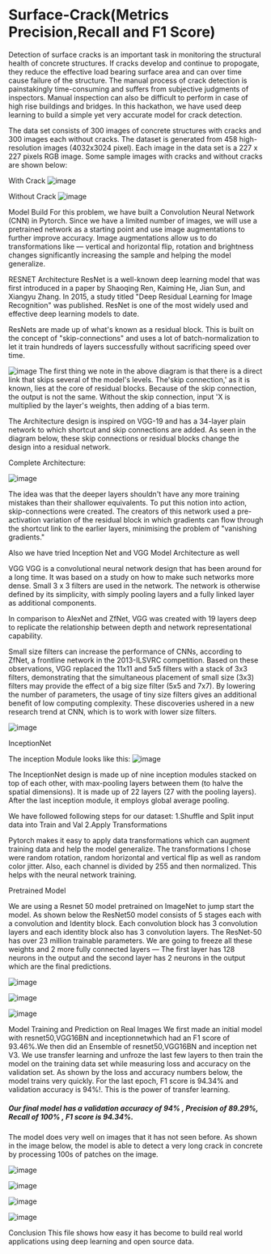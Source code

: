 # Surface-Crack(Metrics Precision,Recall and F1 Score)
Detection of surface cracks is an important task in monitoring the structural health of concrete structures. If cracks develop and continue to propogate, they reduce the effective load bearing surface area and can over time cause failure of the structure. The manual process of crack detection is painstakingly time-consuming and suffers from subjective judgments of inspectors. Manual inspection can also be difficult to perform in case of high rise buildings and bridges. In this hackathon, we have used deep learning to build a simple yet very accurate model for crack detection. 

The data set consists of 300 images of concrete structures with cracks and 300 images each without cracks. The dataset is generated from 458 high-resolution images (4032x3024 pixel). Each image in the data set is a 227 x 227 pixels RGB image. Some sample images with cracks and without cracks are shown below:

With Crack
![image](https://user-images.githubusercontent.com/111147280/213517763-4f3f9ff4-64b2-4c70-907b-82cf1fcb4bc9.png)

Without Crack
![image](https://user-images.githubusercontent.com/111147280/213517874-353bbbc5-519a-423a-8c9c-91495584bbf9.png)

Model Build
For this problem, we have built a Convolution Neural Network (CNN) in Pytorch. Since we have a limited number of images, we will use a pretrained network as a starting point and use image augmentations to further improve accuracy. Image augmentations allow us to do transformations like — vertical and horizontal flip, rotation and brightness changes significantly increasing the sample and helping the model generalize.

RESNET Architecture
ResNet is a well-known deep learning model that was first introduced in a paper by Shaoqing Ren, Kaiming He, Jian Sun, and Xiangyu Zhang. In 2015, a study titled "Deep Residual Learning for Image Recognition" was published. ResNet is one of the most widely used and effective deep learning models to date.

ResNets are made up of what's known as a residual block.
This is built on the concept of "skip-connections" and uses a lot of batch-normalization to let it train hundreds of layers successfully without sacrificing speed over time.

![image](https://user-images.githubusercontent.com/111147280/213521867-265dd51e-12c9-4ef9-89a5-fe9ce716e3e2.png)
The first thing we note in the above diagram is that there is a direct link that skips several of the model's levels. The'skip connection,' as it is known, lies at the core of residual blocks. Because of the skip connection, the output is not the same. Without the skip connection, input 'X is multiplied by the layer's weights, then adding of a bias term.

The Architecture design is inspired on VGG-19 and has a 34-layer plain network to which shortcut and skip connections are added. As seen in the diagram below, these skip connections or residual blocks change the design into a residual network.

Complete Architecture:

![image](https://user-images.githubusercontent.com/111147280/213522031-625c5e9b-c4be-45f3-9999-d17e58cdce7d.png)


The idea was that the deeper layers shouldn't have any more training mistakes than their shallower equivalents. To put this notion into action, skip-connections were created. The creators of this network used a pre-activation variation of the residual block in which gradients can flow through the shortcut link to the earlier layers, minimising the problem of "vanishing gradients."


Also we have tried Inception Net and VGG Model Architecture as well

VGG
VGG is a convolutional neural network design that has been around for a long time. It was based on a study on how to make such networks more dense. Small 3 x 3 filters are used in the network. The network is otherwise defined by its simplicity, with simply pooling layers and a fully linked layer as additional components.

In comparison to AlexNet and ZfNet, VGG was created with 19 layers deep to replicate the relationship between depth and network representational capability.

Small size filters can increase the performance of CNNs, according to ZfNet, a frontline network in the 2013-ILSVRC competition. Based on these observations, VGG replaced the 11x11 and 5x5 filters with a stack of 3x3 filters, demonstrating that the simultaneous placement of small size (3x3) filters may provide the effect of a big size filter (5x5 and 7x7). By lowering the number of parameters, the usage of tiny size filters gives an additional benefit of low computing complexity. These discoveries ushered in a new research trend at CNN, which is to work with lower size filters.


![image](https://user-images.githubusercontent.com/111147280/213522492-2dd2230e-cfcb-4ed6-9321-3ace216eb72a.png)


InceptionNet

The inception Module looks like this:
![image](https://user-images.githubusercontent.com/111147280/213522805-15c87402-0b3d-41a5-bcd2-e099fbd75387.png)


The InceptionNet design is made up of nine inception modules stacked on top of each other, with max-pooling layers between them (to halve the spatial dimensions). It is made up of 22 layers (27 with the pooling layers). After the last inception module, it employs global average pooling.




We have followed following steps for our dataset:
1.Shuffle and Split input data into Train and Val
2.Apply Transformations

Pytorch makes it easy to apply data transformations which can augment training data and help the model generalize. The transformations I chose were random rotation, random horizontal and vertical flip as well as random color jitter. Also, each channel is divided by 255 and then normalized. This helps with the neural network training.

Pretrained Model

We are using a Resnet 50 model pretrained on ImageNet to jump start the model.
As shown below the ResNet50 model consists of 5 stages each with a convolution and Identity block. Each convolution block has 3 convolution layers and each identity block also has 3 convolution layers. The ResNet-50 has over 23 million trainable parameters. We are going to freeze all these weights and 2 more fully connected layers — The first layer has 128 neurons in the output and the second layer has 2 neurons in the output which are the final predictions.



![image](https://user-images.githubusercontent.com/111147280/213518574-666c8f7f-0e2d-4c15-bbc9-3551bf013639.png)


![image](https://user-images.githubusercontent.com/111147280/213519735-26eada9f-b4cc-4109-94f3-d15a73e955af.png)


![image](https://user-images.githubusercontent.com/111147280/213520378-1a685a84-5978-4812-b560-32169879875f.png)



Model Training and Prediction on Real Images
We first made an initial model with resnet50,VGG16BN and inceptionnetwhich had an F1 score of 93.46%.We then did an Ensemble of resnet50,VGG16BN and inception net V3.
We use transfer learning and unfroze the last few layers to then train the model on the training data set while measuring loss and accuracy on the validation set. As shown by the loss and accuracy numbers below, the model trains very quickly. For the last epoch, F1 score is 94.34% and validation accuracy is 94%!. This is the power of transfer learning. 

<h5>Our final model has a validation accuracy of 94% , Precision of 89.29%, Recall of 100% , F1 score is 94.34%.</h5>

The model does very well on images that it has not seen before. As shown in the image below, the model is able to detect a very long crack in concrete by processing 100s of patches on the image.


![image](https://user-images.githubusercontent.com/111147280/213521093-c9071ccb-27dc-4613-b0a9-54df85f1ed53.png)

![image](https://user-images.githubusercontent.com/111147280/213521118-cd8bb56b-585c-4e80-8339-dc46684b9ad0.png)


![image](https://user-images.githubusercontent.com/111147280/213521229-90aca957-1f4e-4f99-b1fc-56a6191f7979.png)


![image](https://user-images.githubusercontent.com/111147280/213521290-c814af53-2442-405d-940e-3baab1f59f0e.png)


Conclusion
This file shows how easy it has become to build real world applications using deep learning and open source data.


